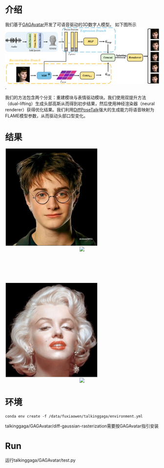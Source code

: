 # 介绍

我们基于[GAGAvatar](https://github.com/xg-chu/GAGAvatar)开发了可语音驱动的3D数字人模型。
如下图所示![pipeline](https://github.com/shawnFuu/talkinggaga/blob/main/assets/pipeline.png).

我们的方法包含两个分支：重建模块与表情驱动模块。我们使用双提升方法（dual-lifting）生成头部高斯从而得到初步结果，然后使用神经渲染器（neural renderer）获得优化结果。我们利用[DiffPoseTalk](https://github.com/DiffPoseTalk/DiffPoseTalk)强大的生成能力将语音映射为FLAME模型参数，从而驱动头部口型变化。

# 结果
<div align="center">
    <img src="https://raw.githubusercontent.com/shawnFuu/talkinggaga/main/assets/harry.png" width="300" style="margin-right: 200px;">
    <img src="https://raw.githubusercontent.com/shawnFuu/talkinggaga/main/assets/cxk.gif" width="300">
</div>
<div align="center" style="margin-top: 100px;">
    <img src="https://raw.githubusercontent.com/shawnFuu/talkinggaga/main/assets/menglu.png" width="300" style="margin-right: 200px;">
    <img src="https://raw.githubusercontent.com/shawnFuu/talkinggaga/main/assets/menglu.gif" width="300">
</div>



# 环境

```
conda env create -f /data/fuxiaowen/talkinggaga/environment.yml
```
talkinggaga/GAGAvatar/diff-gaussian-rasterization需要按GAGAvatar指引安装

# Run

运行talkinggaga/GAGAvatar/test.py
